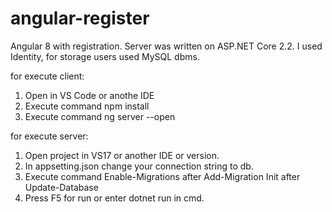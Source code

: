 # angular-register
Angular 8 with registration. Server was written on ASP.NET Core 2.2. I used Identity, for storage users used MySQL dbms.


for execute client:
1. Open in VS Code or anothe IDE
2. Execute command npm install 
3. Execute command ng server --open

for execute server: 
1. Open project in VS17 or another IDE or version.
2. In appsetting.json change your connection string to db.
3. Execute command Enable-Migrations after Add-Migration Init after Update-Database
4. Press F5 for run or enter dotnet run in cmd.
